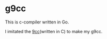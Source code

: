 # g9cc

This is c-compiler written in Go.

I imitated the [9cc](https://github.com/rui314/9cc)(written in C) to make my g9cc.
